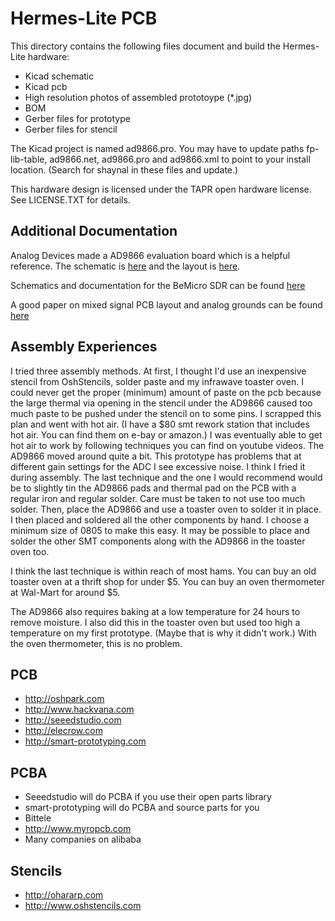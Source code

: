 Hermes-Lite PCB
===============

This directory contains the following files document and build the Hermes-Lite hardware:

 * Kicad schematic
 * Kicad pcb 
 * High resolution photos of assembled prototoype (*.jpg)
 * BOM 
 * Gerber files for prototype
 * Gerber files for stencil

The Kicad project is named ad9866.pro. You may have to update paths fp-lib-table, ad9866.net, ad9866.pro and ad9866.xml to point to your install location. (Search for shaynal in these files and update.)

This hardware design is licensed under the TAPR open hardware license. See LICENSE.TXT for details.

## Additional Documentation ##

Analog Devices made a AD9866 evaluation board which is a helpful reference. The schematic is [here](http://www.analog.com/static/imported-files/eval_boards/AD9865_66_Schematics.pdf) and the layout is [here](http://www.analog.com/static/imported-files/eval_boards/AD9865_66_Layout.pdf).

Schematics and documentation for the BeMicro SDR can be found [here](http://www.alteraforum.com/forum/archive/index.php/t-30731.html)

A good paper on mixed signal PCB layout and analog grounds can be found [here](http://www.analog.com/library/analogdialogue/archives/46-06/staying_well_grounded.html)

## Assembly Experiences ##

I tried three assembly methods. At first, I thought I'd use an inexpensive stencil from OshStencils, solder paste and my infrawave toaster oven. I could never get the proper (minimum) amount of paste on the pcb because the large thermal via opening in the stencil under the AD9866 caused too much paste to be pushed under the stencil on to some pins. I scrapped this plan and went with hot air. (I have a $80 smt rework station that includes hot air. You can find them on e-bay or amazon.) I was eventually able to get hot air to work by following techniques you can find on youtube videos. The AD9866 moved around quite a bit. This prototype has problems that at different gain settings for the ADC I see excessive noise. I think I fried it during assembly. The last technique and the one I would recommend would be to slightly tin the AD9866 pads and thermal pad on the PCB with a regular iron and regular solder. Care must be taken to not use too much solder. Then, place the AD9866 and use a toaster oven to solder it in place. I then placed and soldered all the other components by hand. I choose a minimum size of 0805 to make this easy. It may be possible to place and solder the other SMT components along with the AD9866 in the toaster oven too. 

I think the last technique is within reach of most hams. You can buy an old toaster oven at a thrift shop for under $5. You can buy an oven thermometer at Wal-Mart for around $5. 

The AD9866 also requires baking at a low temperature for 24 hours to remove moisture. I also did this in the toaster oven but used too high a temperature on my first prototype. (Maybe that is why it didn't work.) With the oven thermometer, this is no problem.

## PCB ##
 * http://oshpark.com
 * http://www.hackvana.com
 * http://seeedstudio.com
 * http://elecrow.com
 * http://smart-prototyping.com

## PCBA ##
 * Seeedstudio will do PCBA if you use their open parts library
 * smart-prototyping will do PCBA and source parts for you
 * Bittele
 * http://www.myropcb.com
 * Many companies on alibaba

## Stencils ##
 * http://ohararp.com
 * http://www.oshstencils.com

